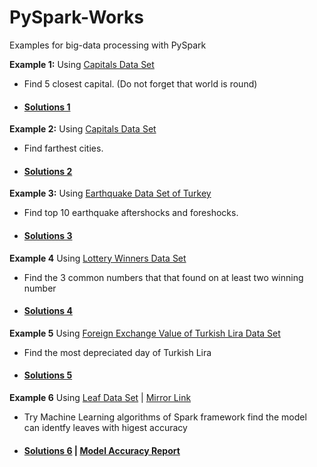 # PySpark-Works
Examples for big-data processing with PySpark

**Example 1:** Using [Capitals Data Set](https://github.com/MertTheGreat/PySpark-Works/blob/master/data-sets/Capitals.txt)
* Find 5 closest capital. (Do not forget that world is round)
* #### [Solutions 1](https://github.com/MertTheGreat/PySpark-Works/blob/master/Notebooks/Mert-Ertugrul-Question1.ipynb)

**Example 2:** Using [Capitals Data Set](https://github.com/MertTheGreat/PySpark-Works/blob/master/data-sets/Capitals.txt)
* Find farthest cities.
* #### [Solutions 2](https://github.com/MertTheGreat/PySpark-Works/blob/master/Notebooks/Mert-Ertugrul-Question2.ipynb)

**Example 3:** Using [Earthquake Data Set of Turkey](https://github.com/MertTheGreat/PySpark-Works/blob/master/data-sets/DepremVerileri-2019-Nisan-1.txt) 
* Find top 10 earthquake aftershocks and foreshocks.
* #### [Solutions 3](https://github.com/MertTheGreat/PySpark-Works/blob/master/Notebooks/Mert-Ertugrul-Question3.ipynb)

**Example 4** Using [Lottery Winners Data Set](https://github.com/MertTheGreat/PySpark-Works/blob/master/data-sets/SayisalLoto.txt)
* Find the 3 common numbers that that found on at least two winning number
* #### [Solutions 4](https://github.com/MertTheGreat/PySpark-Works/blob/master/Notebooks/Mert-Ertugrul-Question4.ipynb)

**Example 5** Using [Foreign Exchange Value of Turkish Lira Data Set](https://github.com/MertTheGreat/PySpark-Works/blob/master/data-sets/DolarVerileri.txt)
* Find the most depreciated day of Turkish Lira
* #### [Solutions 5](https://github.com/MertTheGreat/PySpark-Works/blob/master/Notebooks/Mert-Ertugrul-Question5.ipynb)

**Example 6** Using [Leaf Data Set](https://github.com/MertTheGreat/PySpark-Works/blob/master/data-sets/sample_multiclass_classification_data.txt) | [Mirror Link](https://archive.ics.uci.edu/ml/machine-learning-databases/00288/)
* Try Machine Learning algorithms of Spark framework find the model can identfy leaves with higest accuracy
* #### [Solutions 6](https://github.com/MertTheGreat/PySpark-Works/blob/master/Notebooks/Mert_Ertugrul_Leaf_Identifier.ipynb) | [Model Accuracy Report](https://github.com/MertTheGreat/PySpark-Works/blob/master/Notebooks/Mert_Ertugrul_Leaf_Identifier_Model_Report.pdf)
